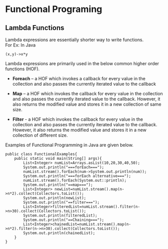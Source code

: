 # Functional Programing
## Lambda Functions
Lambda expressions are essentially shorter way to write functions.<br>
For Ex: In Java
```
(x,y)->x*y

```
Lambda expressions are primarily used in the below common higher order functions (HOF).<br>

* **Foreach** – a HOF which invokes a callback for every value in the collection and also passes the currently iterated value to the callback

* **Map** – a HOF which invokes the callback for every value in the collection and also passes the currently iterated value to the callback. However, it also returns the modified value and stores it in a new collection of same size.

* **Filter** - a HOF which invokes the callback for every value in the collection and also passes the currently iterated value to the callback. However, it also returns the modified value and stores it in a new collection of different size.

Examples of Functional Programming in Java are given below.


```
public class FunctionalExamples{
    public static void main(String[] args){
        List<Integer> numList=Arrays.asList(10,20,30,40,50);
        System.out.println("===forEach===");
        numList.stream().forEach(num->System.out.println(num));
        System.out.println("===forEach alternative===");
        numList.stream().forEach(System.out::println);
        System.out.println("==map===");
        List<Integer> newList=numList.stream().map(n->n*2).collect(Collectors.toList());
        System.out.println(newList);
        System.out.println("==filter===");
        List<Integer>filteredList=numList.stream().filter(n->n>30).collect(Collectors.toList());
        System.out.println(filteredList);
        System.out.println("==Chaining===");
        List<Integer>chainedList=numList.stream().map(n->n*2).filter(n->n>30).collect(Collectors.toList());
        System.out.println(chainedList);
    }
}


```



